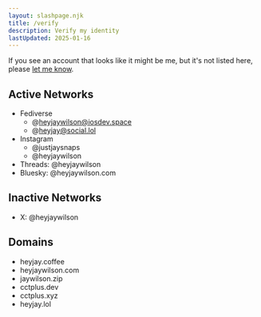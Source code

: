 ```yaml
---
layout: slashpage.njk
title: /verify
description: Verify my identity
lastUpdated: 2025-01-16
---
```


If you see an account that looks like it might be me, but it's not listed here, please [let me know](/contact).

## Active Networks

- Fediverse
  - @heyjaywilson@iosdev.space
  - @heyjay@social.lol
- Instagram
  - @justjaysnaps
  - @heyjaywilson
- Threads: @heyjaywilson
- Bluesky: @heyjaywilson.com

## Inactive Networks
- X: @heyjaywilson

## Domains

- heyjay.coffee
- heyjaywilson.com
- jaywilson.zip
- cctplus.dev
- cctplus.xyz
- heyjay.lol
